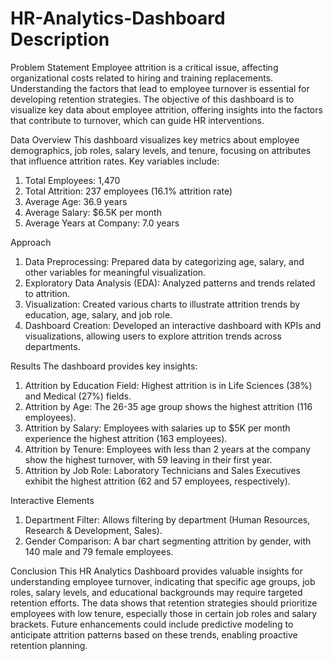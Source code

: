 # HR-Analytics-Dashboard Description

Problem Statement
Employee attrition is a critical issue, affecting organizational costs related to hiring and training replacements. Understanding the factors that lead to employee turnover is essential for developing retention strategies. The objective of this dashboard is to visualize key data about employee attrition, offering insights into the factors that contribute to turnover, which can guide HR interventions.

Data Overview
This dashboard visualizes key metrics about employee demographics, job roles, salary levels, and tenure, focusing on attributes that influence attrition rates. Key variables include:
1. Total Employees: 1,470
2. Total Attrition: 237 employees (16.1% attrition rate)
3. Average Age: 36.9 years
4. Average Salary: $6.5K per month
5. Average Years at Company: 7.0 years

Approach
1. Data Preprocessing: Prepared data by categorizing age, salary, and other variables for meaningful visualization.
2. Exploratory Data Analysis (EDA): Analyzed patterns and trends related to attrition.
3. Visualization: Created various charts to illustrate attrition trends by education, age, salary, and job role.
4. Dashboard Creation: Developed an interactive dashboard with KPIs and visualizations, allowing users to explore attrition trends across departments.

Results
The dashboard provides key insights:
1. Attrition by Education Field: Highest attrition is in Life Sciences (38%) and Medical (27%) fields.
2. Attrition by Age: The 26-35 age group shows the highest attrition (116 employees).
3. Attrition by Salary: Employees with salaries up to $5K per month experience the highest attrition (163 employees).
4. Attrition by Tenure: Employees with less than 2 years at the company show the highest turnover, with 59 leaving in their first year.
5. Attrition by Job Role: Laboratory Technicians and Sales Executives exhibit the highest attrition (62 and 57 employees, respectively).

Interactive Elements
1. Department Filter: Allows filtering by department (Human Resources, Research & Development, Sales).
2. Gender Comparison: A bar chart segmenting attrition by gender, with 140 male and 79 female employees.

Conclusion
This HR Analytics Dashboard provides valuable insights for understanding employee turnover, indicating that specific age groups, job roles, salary levels, and educational backgrounds may require targeted retention efforts. The data shows that retention strategies should prioritize employees with low tenure, especially those in certain job roles and salary brackets. Future enhancements could include predictive modeling to anticipate attrition patterns based on these trends, enabling proactive retention planning.
